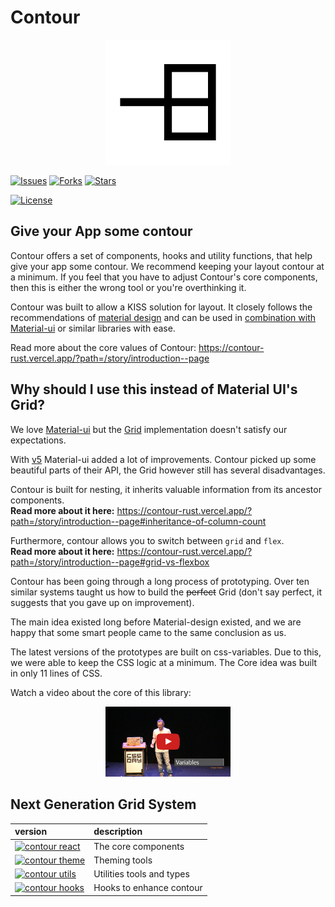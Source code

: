 # Contour

<p align="center"><img src="./resources/contour-logo.png" alt="Contour Logo" width="200px"/></p>

[![Issues](https://img.shields.io/github/issues/pixelass/contour?style=for-the-badge)](https://github.com/pixelass/contour/issues)
[![Forks](https://img.shields.io/github/forks/pixelass/contour?style=for-the-badge)](https://github.com/pixelass/contour/network/members)
[![Stars](https://img.shields.io/github/stars/pixelass/contour?style=for-the-badge)](https://github.com/pixelass/contour/stargazers)

[![License](https://img.shields.io/github/license/pixelass/contour?style=for-the-badge)](https://github.com/pixelass/contour/blob/main/LICENSE)

## Give your App some contour

Contour offers a set of components, hooks and utility functions, that help give your app some
contour.
We recommend keeping your layout contour at a minimum. If you feel that you have to adjust Contour's
core components, then this is either the wrong tool or you're overthinking it.

Contour was built to allow a KISS solution for layout. It closely follows the recommendations of
[material design](https://material.io/design/layout/responsive-layout-grid.html#columns-gutters-and-margins)
and can be used in [combination with Material-ui](https://contour-rust.vercel.app/?path=/story/examples-with-other-libraries--material-ui)
or similar libraries with ease.

Read more about the core values of Contour: https://contour-rust.vercel.app/?path=/story/introduction--page

## Why should I use this instead of Material UI's Grid?

We love [Material-ui](https://mui.com) but the [Grid](https://mui.com/components/grid/#main-content)
implementation doesn't satisfy our expectations.

With [v5](https://mui.com/blog/mui-x-v5/) Material-ui added a lot of improvements. Contour picked up
some beautiful parts of their API, the Grid however still has several disadvantages.

Contour is built for nesting, it inherits valuable information from its ancestor components.  
**Read more about it here:** https://contour-rust.vercel.app/?path=/story/introduction--page#inheritance-of-column-count

Furthermore, contour allows you to switch between `grid` and `flex`.  
**Read more about it here:** https://contour-rust.vercel.app/?path=/story/introduction--page#grid-vs-flexbox

Contour has been going through a long process of prototyping. Over ten similar systems taught us
how to build the ~~perfect~~ Grid (don't say perfect, it suggests that you gave up on improvement).

The main idea existed long before Material-design existed, and we are happy that some smart people
came to the same conclusion as us.

The latest versions of the prototypes are built on css-variables. Due to this, we were able to keep
the CSS logic at a minimum. The Core idea was built in only 11 lines of CSS.

Watch a video about the core of this library:

<p align="center"><a href="https://youtu.be/Os6f2m8VDGU?t=1463" target="_blank" rel="noreferrer"><img src="./resources/cssday.jpg" alt="Contour Logo" width="200px"/></a></p>

## Next Generation Grid System

| version                                    | description               |
|:-------------------------------------------|:--------------------------|
| [![contour react][contour-badge]][contour] | The core components       |
| [![contour theme][theme-badge]][theme]     | Theming tools             |
| [![contour utils][utils-badge]][utils]     | Utilities tools and types |
| [![contour hooks][hooks-badge]][hooks]     | Hooks to enhance contour  |



[contour-badge]: https://img.shields.io/npm/v/@contour/react?style=for-the-badge
[theme-badge]: https://img.shields.io/npm/v/@contour/theme?style=for-the-badge
[hooks-badge]: https://img.shields.io/npm/v/@contour/utils?style=for-the-badge
[utils-badge]: https://img.shields.io/npm/v/@contour/hooks?style=for-the-badge
[contour]: https://www.npmjs.com/package/@contour/react
[theme]: https://www.npmjs.com/package/@contour/theme
[utils]: https://www.npmjs.com/package/@contour/utils
[hooks]: https://www.npmjs.com/package/@contour/hooks
